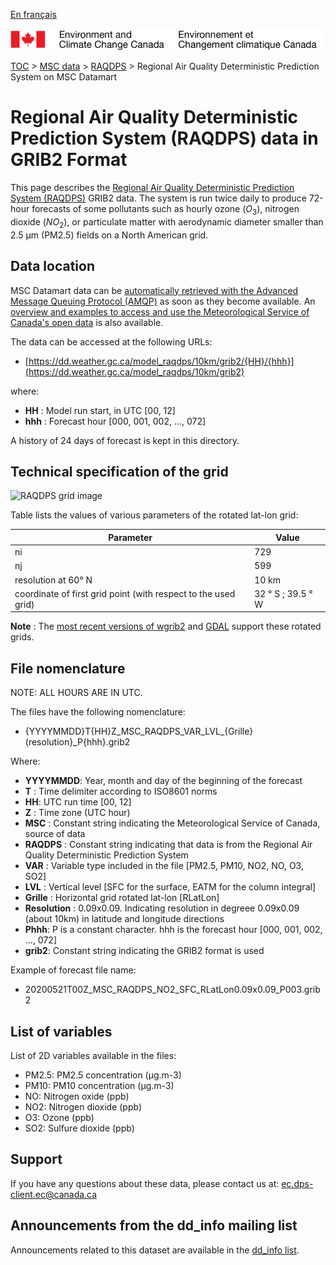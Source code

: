 [En français](readme_raqdps-datamart_fr.md)

![ECCC logo](../../img_eccc-logo.png)

[TOC](../../readme_en.md) > [MSC data](../readme_en.md) > [RAQDPS](readme_raqdps_en.md) > Regional Air Quality Deterministic Prediction System on MSC Datamart

# Regional Air Quality Deterministic Prediction System (RAQDPS) data in GRIB2 Format

This page describes the [Regional Air Quality Deterministic Prediction System (RAQDPS)](readme_raqdps_fr.md) GRIB2 data. The system is run twice daily to produce 72-hour forecasts of some pollutants such as hourly ozone ($O_{3}$), nitrogen dioxide ($NO_{2}$), or particulate matter with aerodynamic diameter smaller than 2.5 μm (PM2.5) fields on a North American grid. 

## Data location

MSC Datamart data can be [automatically retrieved with the Advanced Message Queuing Protocol (AMQP)](../../msc-datamart/amqp_en.md) as soon as they become available. An [overview and examples to access and use the Meteorological Service of Canada's open data](../../usage/readme_en.md) is also available.

The data can be accessed at the following URLs:

* [https://dd.weather.gc.ca/model_raqdps/10km/grib2/{HH}/{hhh}](https://dd.weather.gc.ca/model_raqdps/10km/grib2) 

where:

* __HH__ : Model run start, in UTC [00, 12]
* __hhh__ : Forecast hour [000, 001, 002, ..., 072] 

A history of 24 days of forecast is kept in this directory.

## Technical specification of the grid

![RAQDPS grid image](https://collaboration.cmc.ec.gc.ca/cmc/cmos/public_doc/msc-data/nwp_raqdps/grille_raqdps-fw.png)

Table lists the values of various parameters of the rotated lat-lon grid:

| Parameter | Value |
| ------ | ------ |
| ni | 729 |
| nj | 599 | 
| resolution at 60° N | 10 km |
| coordinate of first grid point (with respect to the used grid) | 32 ° S ; 39.5 ° W |

__Note__ : The [most recent versions of wgrib2](https://www.cpc.ncep.noaa.gov/products/wesley/wgrib2/update_2.0.8.html) and [GDAL](https://gdal.org/) support these rotated grids.

## File nomenclature

NOTE: ALL HOURS ARE IN UTC.

The files have the following nomenclature:

* {YYYYMMDD}T{HH}Z_MSC_RAQDPS_VAR_LVL_{Grille}(resolution}_P{hhh}.grib2

Where:

* __YYYYMMDD__: Year, month and day of the beginning of the forecast
* __T__ : Time delimiter according to ISO8601 norms
* __HH__: UTC run time [00, 12]
* __Z__ : Time zone (UTC hour)
* __MSC__ : Constant string indicating the Meteorological Service of Canada, source of data
* __RAQDPS__ : Constant string indicating that data is from the Regional Air Quality Deterministic Prediction System 
* __VAR__ : Variable type included in the file [PM2.5, PM10, NO2, NO, O3, SO2]
* __LVL__ : Vertical level [SFC for the surface, EATM for the column integral]
* __Grille__ : Horizontal grid rotated lat-lon [RLatLon]
* __Resolution__ : 0.09x0.09. Indicating resolution in degreee 0.09x0.09 (about 10km) in latitude and longitude directions
* __Phhh__: P is a constant character. hhh is the forecast hour [000, 001, 002, ..., 072]
* __grib2__: Constant string indicating the GRIB2 format is used

Example of forecast file name:

* 20200521T00Z_MSC_RAQDPS_NO2_SFC_RLatLon0.09x0.09_P003.grib2

## List of variables

List of 2D variables available in the files:

* PM2.5: PM2.5 concentration (&mu;g.m-3)
* PM10: PM10 concentration (&mu;g.m-3)
* NO: Nitrogen oxide (ppb)
* NO2: Nitrogen dioxide (ppb)
* O3: Ozone (ppb)
* SO2: Sulfure dioxide (ppb)

## Support

If you have any questions about these data, please contact us at: [ec.dps-client.ec@canada.ca](mailto:ec.dps-client.ec@canada.ca)

## Announcements from the dd_info mailing list 

Announcements related to this dataset are available in the [dd_info list](https://lists.ec.gc.ca/cgi-bin/mailman/listinfo/dd_info).
